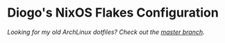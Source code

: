 # Diogo's NixOS Flakes Configuration

_Looking for my old ArchLinux dotfiles? Check out the [master branch](https://github.com/diogotcorreia/dotfiles/tree/master)._
